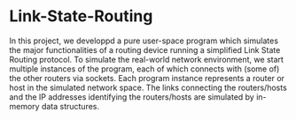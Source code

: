 # Link-State-Routing

In this project, we developpd a pure user-space program which simulates the major functionalities of a routing device running a simplified 
Link State Routing protocol. To simulate the real-world network environment, we start multiple instances of the program, each of which 
connects with (some of) the other routers via sockets. Each program instance represents a router or host in the simulated network space. 
The links connecting the routers/hosts and the IP addresses identifying the routers/hosts are simulated by in-memory data structures.
